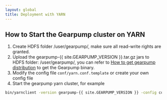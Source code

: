 ```yaml
---
layout: global
title: Deployment with YARN
---
```


## How to Start the Gearpump cluster on YARN
1. Create HDFS folder /user/gearpump/, make sure all read-write rights are granted.
2. Upload the gearpump-{{ site.GEARPUMP_VERSION }}.tar.gz jars to HDFS folder: /user/gearpump/, you can refer to [How to get gearpump distribution](get-gearpump-distribution.html) to get the Gearpump binary.
3. Modify the config file ```conf/yarn.conf.template``` or create your own config file
4. Start the gearpump yarn cluster, for example 
``` bash
bin/yarnclient -version gearpump-{{ site.GEARPUMP_VERSION }} -config conf/yarn.conf
```
